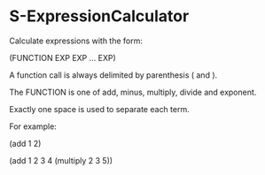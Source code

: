 # S-ExpressionCalculator

Calculate expressions with the form:

(FUNCTION EXP EXP ... EXP)

A function call is always delimited by parenthesis ( and ).

The FUNCTION is one of add, minus, multiply, divide and exponent.

Exactly one space is used to separate each term.

For example:

(add 1 2)

(add 1 2 3 4 (multiply 2 3 5))
